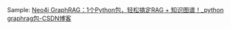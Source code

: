 Sample: [Neo4j GraphRAG：1个Python包，轻松搞定RAG + 知识图谱！_python graphrag包-CSDN博客](https://blog.csdn.net/python1234_/article/details/144762627)  